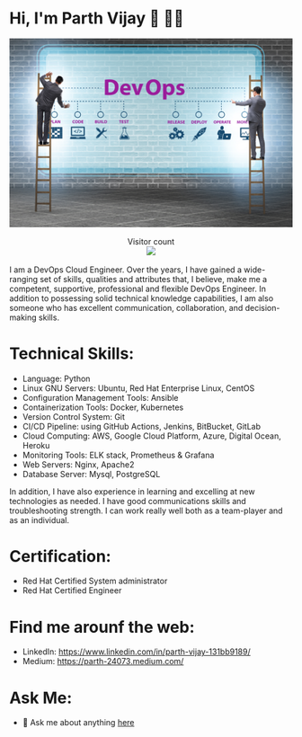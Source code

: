 # Hi, I'm Parth Vijay :wave: :man_technologist:

<img src="./assets/devops.jpg" alt="DevOps Engineer">

<p align="center"> 
  Visitor count<br>
  <img src="https://profile-counter.glitch.me/parth1625/count.svg" />
</p>

I am a DevOps Cloud Engineer. Over the years, I have gained a wide-ranging set of skills, qualities and attributes that, I believe, make me a competent, supportive, professional and flexible DevOps Engineer. In addition to possessing solid technical knowledge capabilities, I am also someone who has excellent communication, collaboration, and decision-making skills.

# Technical Skills:

- Language: Python
- Linux GNU Servers: Ubuntu, Red Hat Enterprise Linux, CentOS
- Configuration Management Tools: Ansible
- Containerization Tools: Docker, Kubernetes
- Version Control System: Git
- CI/CD Pipeline: using GitHub Actions, Jenkins, BitBucket, GitLab
- Cloud Computing: AWS, Google Cloud Platform, Azure, Digital Ocean, Heroku
- Monitoring Tools: ELK stack, Prometheus & Grafana
- Web Servers: Nginx, Apache2
- Database Server: Mysql, PostgreSQL

In addition, I have also experience in learning and excelling at new technologies as needed. I have good communications skills and troubleshooting strength. I can work really well both as a team-player and as an individual.

# Certification:

- Red Hat Certified System administrator
- Red Hat Certified Engineer

# Find me arounf the web:

- LinkedIn: https://www.linkedin.com/in/parth-vijay-131bb9189/
- Medium: https://parth-24073.medium.com/

# Ask Me:

-  💬 Ask me about anything [here](https://github.com/parth1625/parth1625/issues)